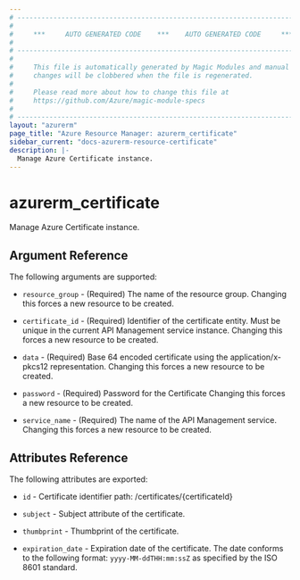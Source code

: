 ```yaml
---
# ----------------------------------------------------------------------------
#
#     ***     AUTO GENERATED CODE    ***    AUTO GENERATED CODE     ***
#
# ----------------------------------------------------------------------------
#
#     This file is automatically generated by Magic Modules and manual
#     changes will be clobbered when the file is regenerated.
#
#     Please read more about how to change this file at
#     https://github.com/Azure/magic-module-specs
#
# ----------------------------------------------------------------------------
layout: "azurerm"
page_title: "Azure Resource Manager: azurerm_certificate"
sidebar_current: "docs-azurerm-resource-certificate"
description: |-
  Manage Azure Certificate instance.
---
```


# azurerm_certificate

Manage Azure Certificate instance.


## Argument Reference

The following arguments are supported:

* `resource_group` - (Required) The name of the resource group. Changing this forces a new resource to be created.

* `certificate_id` - (Required) Identifier of the certificate entity. Must be unique in the current API Management service instance. Changing this forces a new resource to be created.

* `data` - (Required) Base 64 encoded certificate using the application/x-pkcs12 representation. Changing this forces a new resource to be created.

* `password` - (Required) Password for the Certificate Changing this forces a new resource to be created.

* `service_name` - (Required) The name of the API Management service. Changing this forces a new resource to be created.

## Attributes Reference

The following attributes are exported:

* `id` - Certificate identifier path: /certificates/{certificateId}

* `subject` - Subject attribute of the certificate.

* `thumbprint` - Thumbprint of the certificate.

* `expiration_date` - Expiration date of the certificate. The date conforms to the following format: `yyyy-MM-ddTHH:mm:ssZ` as specified by the ISO 8601 standard.<br>
